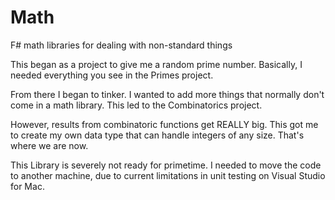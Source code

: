 # Math

F# math libraries for dealing with non-standard things

This began as a project to give me a random prime number. Basically, I needed everything you see in the Primes project.

From there I began to tinker. I wanted to add more things that normally don't come in a math library. This led to the Combinatorics project.

However, results from combinatoric functions get REALLY big. This got me to create my own data type that can handle integers of any size. That's where we are now.

This Library is severely not ready for primetime. I needed to move the code to another machine, due to current limitations in unit testing on Visual Studio for Mac.
